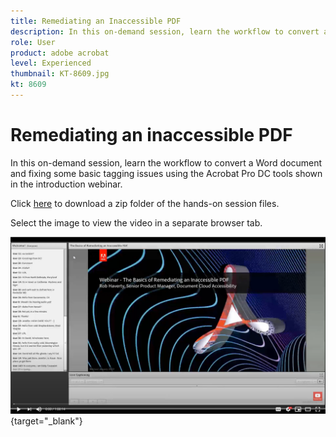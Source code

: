 ```yaml
---
title: Remediating an Inaccessible PDF
description: In this on-demand session, learn the workflow to convert a Word document and fixing some basic tagging issues using the Acrobat Pro DC tools shown in the introduction webinar
role: User
product: adobe acrobat
level: Experienced
thumbnail: KT-8609.jpg
kt: 8609
---
```

# Remediating an inaccessible PDF

In this on-demand session, learn the workflow to convert a Word document and fixing some basic tagging issues using the Acrobat Pro DC tools shown in the introduction webinar.

Click [here](../assets/accessibiitysession2.zip) to download a zip folder of the hands-on session files.

Select the image to view the video in a separate browser tab.

[![Session 2 Video](../assets/accessibilitysession2_YT.png)](https://youtu.be/eT2IFNszNuk){target="_blank"}
